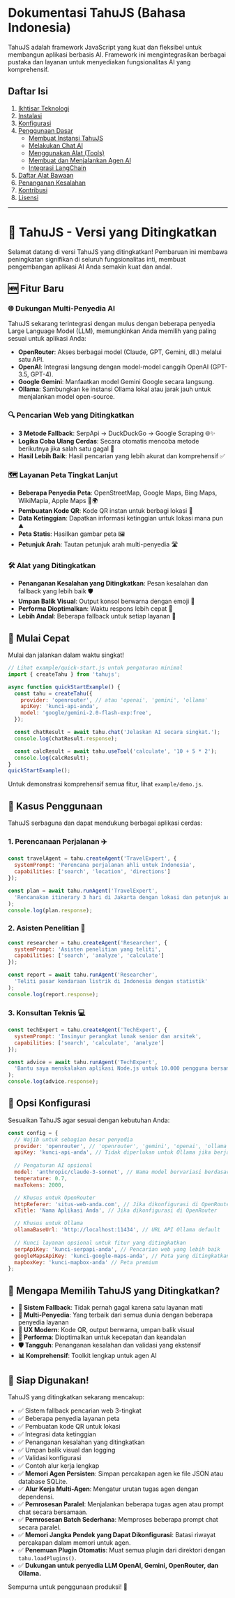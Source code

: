 # Dokumentasi TahuJS (Bahasa Indonesia)

TahuJS adalah framework JavaScript yang kuat dan fleksibel untuk membangun aplikasi berbasis AI. Framework ini mengintegrasikan berbagai pustaka dan layanan untuk menyediakan fungsionalitas AI yang komprehensif.

## Daftar Isi

1.  [Ikhtisar Teknologi](#1-ikhtisar-teknologi)
2.  [Instalasi](#2-instalasi)
3.  [Konfigurasi](#3-konfigurasi)
4.  [Penggunaan Dasar](#4-penggunaan-dasar)
    *   [Membuat Instansi TahuJS](#membuat-instansi-tahujs)
    *   [Melakukan Chat AI](#melakukan-chat-ai)
    *   [Menggunakan Alat (Tools)](#menggunakan-alat-tools)
    *   [Membuat dan Menjalankan Agen AI](#membuat-dan-menjalankan-agen-ai)
    *   [Integrasi LangChain](#integrasi-langchain)
5.  [Daftar Alat Bawaan](#5-daftar-alat-bawaan)
6.  [Penanganan Kesalahan](#6-penanganan-kesalahan)
7.  [Kontribusi](#7-kontribusi)
8.  [Lisensi](#8-lisensi)

---

# 🥘 TahuJS - Versi yang Ditingkatkan

Selamat datang di versi TahuJS yang ditingkatkan! Pembaruan ini membawa peningkatan signifikan di seluruh fungsionalitas inti, membuat pengembangan aplikasi AI Anda semakin kuat dan andal.

## 🆕 Fitur Baru

### 🌐 Dukungan Multi-Penyedia AI
TahuJS sekarang terintegrasi dengan mulus dengan beberapa penyedia Large Language Model (LLM), memungkinkan Anda memilih yang paling sesuai untuk aplikasi Anda:
-   **OpenRouter**: Akses berbagai model (Claude, GPT, Gemini, dll.) melalui satu API.
-   **OpenAI**: Integrasi langsung dengan model-model canggih OpenAI (GPT-3.5, GPT-4).
-   **Google Gemini**: Manfaatkan model Gemini Google secara langsung.
-   **Ollama**: Sambungkan ke instansi Ollama lokal atau jarak jauh untuk menjalankan model open-source.

### 🔍 Pencarian Web yang Ditingkatkan
-   **3 Metode Fallback**: SerpApi → DuckDuckGo → Google Scraping 🌐✨
-   **Logika Coba Ulang Cerdas**: Secara otomatis mencoba metode berikutnya jika salah satu gagal 🔄
-   **Hasil Lebih Baik**: Hasil pencarian yang lebih akurat dan komprehensif ✅

### 🗺️ Layanan Peta Tingkat Lanjut
-   **Beberapa Penyedia Peta**: OpenStreetMap, Google Maps, Bing Maps, WikiMapia, Apple Maps 📍🌍
-   **Pembuatan Kode QR**: Kode QR instan untuk berbagi lokasi 📱
-   **Data Ketinggian**: Dapatkan informasi ketinggian untuk lokasi mana pun ⛰️
-   **Peta Statis**: Hasilkan gambar peta 🖼️
-   **Petunjuk Arah**: Tautan petunjuk arah multi-penyedia 🛣️

### 🛠️ Alat yang Ditingkatkan
-   **Penanganan Kesalahan yang Ditingkatkan**: Pesan kesalahan dan fallback yang lebih baik 🛡️
-   **Umpan Balik Visual**: Output konsol berwarna dengan emoji 🎨
-   **Performa Dioptimalkan**: Waktu respons lebih cepat 🚀
-   **Lebih Andal**: Beberapa fallback untuk setiap layanan 💪

## 🚀 Mulai Cepat

Mulai dan jalankan dalam waktu singkat!

```javascript
// Lihat example/quick-start.js untuk pengaturan minimal
import { createTahu } from 'tahujs';

async function quickStartExample() {
  const tahu = createTahu({
    provider: 'openrouter', // atau 'openai', 'gemini', 'ollama'
    apiKey: 'kunci-api-anda',
    model: 'google/gemini-2.0-flash-exp:free',
  });

  const chatResult = await tahu.chat('Jelaskan AI secara singkat.');
  console.log(chatResult.response);

  const calcResult = await tahu.useTool('calculate', '10 + 5 * 2');
  console.log(calcResult);
}
quickStartExample();
```
Untuk demonstrasi komprehensif semua fitur, lihat `example/demo.js`.

## 🎯 Kasus Penggunaan

TahuJS serbaguna dan dapat mendukung berbagai aplikasi cerdas:

### 1. Perencanaan Perjalanan ✈️
```javascript
const travelAgent = tahu.createAgent('TravelExpert', {
  systemPrompt: 'Perencana perjalanan ahli untuk Indonesia',
  capabilities: ['search', 'location', 'directions']
});

const plan = await tahu.runAgent('TravelExpert', 
  'Rencanakan itinerary 3 hari di Jakarta dengan lokasi dan petunjuk arah yang tepat'
);
console.log(plan.response);
```

### 2. Asisten Penelitian 🔬
```javascript
const researcher = tahu.createAgent('Researcher', {
  systemPrompt: 'Asisten penelitian yang teliti',
  capabilities: ['search', 'analyze', 'calculate']
});

const report = await tahu.runAgent('Researcher', 
  'Teliti pasar kendaraan listrik di Indonesia dengan statistik'
);
console.log(report.response);
```

### 3. Konsultan Teknis 💻
```javascript
const techExpert = tahu.createAgent('TechExpert', {
  systemPrompt: 'Insinyur perangkat lunak senior dan arsitek',
  capabilities: ['search', 'calculate', 'analyze']
});

const advice = await tahu.runAgent('TechExpert', 
  'Bantu saya menskalakan aplikasi Node.js untuk 10.000 pengguna bersamaan'
);
console.log(advice.response);
```

## 🔧 Opsi Konfigurasi

Sesuaikan TahuJS agar sesuai dengan kebutuhan Anda:

```javascript
const config = {
  // Wajib untuk sebagian besar penyedia
  provider: 'openrouter', // 'openrouter', 'gemini', 'openai', 'ollama'
  apiKey: 'kunci-api-anda', // Tidak diperlukan untuk Ollama jika berjalan secara lokal tanpa otentikasi
  
  // Pengaturan AI opsional
  model: 'anthropic/claude-3-sonnet', // Nama model bervariasi berdasarkan penyedia
  temperature: 0.7,
  maxTokens: 2000,

  // Khusus untuk OpenRouter
  httpReferer: 'situs-web-anda.com', // Jika dikonfigurasi di OpenRouter
  xTitle: 'Nama Aplikasi Anda', // Jika dikonfigurasi di OpenRouter

  // Khusus untuk Ollama
  ollamaBaseUrl: 'http://localhost:11434', // URL API Ollama default
  
  // Kunci layanan opsional untuk fitur yang ditingkatkan
  serpApiKey: 'kunci-serpapi-anda', // Pencarian web yang lebih baik
  googleMapsApiKey: 'kunci-google-maps-anda', // Peta yang ditingkatkan
  mapboxKey: 'kunci-mapbox-anda' // Peta premium
};
```

## 🌟 Mengapa Memilih TahuJS yang Ditingkatkan?

-   **🔄 Sistem Fallback**: Tidak pernah gagal karena satu layanan mati
-   **🎯 Multi-Penyedia**: Yang terbaik dari semua dunia dengan beberapa penyedia layanan
-   **📱 UX Modern**: Kode QR, output berwarna, umpan balik visual
-   **🚀 Performa**: Dioptimalkan untuk kecepatan dan keandalan
-   **🛡️ Tangguh**: Penanganan kesalahan dan validasi yang ekstensif
-   **📊 Komprehensif**: Toolkit lengkap untuk agen AI

## 🎉 Siap Digunakan!

TahuJS yang ditingkatkan sekarang mencakup:
-   ✅ Sistem fallback pencarian web 3-tingkat
-   ✅ Beberapa penyedia layanan peta
-   ✅ Pembuatan kode QR untuk lokasi
-   ✅ Integrasi data ketinggian
-   ✅ Penanganan kesalahan yang ditingkatkan
-   ✅ Umpan balik visual dan logging
-   ✅ Validasi konfigurasi
-   ✅ Contoh alur kerja lengkap
-   ✅ **Memori Agen Persisten**: Simpan percakapan agen ke file JSON atau database SQLite.
-   ✅ **Alur Kerja Multi-Agen**: Mengatur urutan tugas agen dengan dependensi.
-   ✅ **Pemrosesan Paralel**: Menjalankan beberapa tugas agen atau prompt chat secara bersamaan.
-   ✅ **Pemrosesan Batch Sederhana**: Memproses beberapa prompt chat secara paralel.
-   ✅ **Memori Jangka Pendek yang Dapat Dikonfigurasi**: Batasi riwayat percakapan dalam memori untuk agen.
-   ✅ **Penemuan Plugin Otomatis**: Muat semua plugin dari direktori dengan `tahu.loadPlugins()`.
-   ✅ **Dukungan untuk penyedia LLM OpenAI, Gemini, OpenRouter, dan Ollama.**

Sempurna untuk penggunaan produksi! 🚀